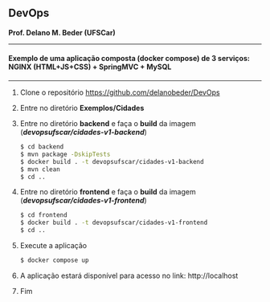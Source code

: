 ## DevOps
**Prof. Delano M. Beder (UFSCar)**

- - -

#### Exemplo de uma aplicação composta (docker compose) de 3 serviços: NGINX (HTML+JS+CSS) + SpringMVC + MySQL

- - -



1. Clone o repositório https://github.com/delanobeder/DevOps

2. Entre no diretório **Exemplos/Cidades**

3. Entre no diretório **backend** e faça o **build** da imagem (***devopsufscar/cidades-v1-backend***)

   ```bash
   $ cd backend
   $ mvn package -DskipTests
   $ docker build . -t devopsufscar/cidades-v1-backend
   $ mvn clean
   $ cd ..
   ```

4. Entre no diretório **frontend** e faça o **build** da imagem (***devopsufscar/cidades-v1-frontend***)

   ```bash
   $ cd frontend
   $ docker build . -t devopsufscar/cidades-v1-frontend
   $ cd ..
   ```

5. Execute a aplicação

   ```bash
   $ docker compose up
   ```

6. A aplicação estará disponível para acesso no link: http://localhost

7. Fim
